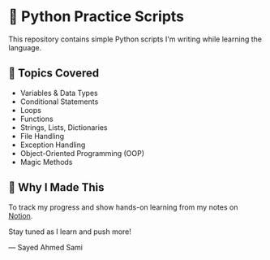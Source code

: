 # 🐍 Python Practice Scripts

This repository contains simple Python scripts I'm writing while learning the language.

## 🧠 Topics Covered

- Variables & Data Types
- Conditional Statements
- Loops
- Functions
- Strings, Lists, Dictionaries
- File Handling
- Exception Handling
- Object-Oriented Programming (OOP)
- Magic Methods
## 🚀 Why I Made This

To track my progress and show hands-on learning from my notes on [Notion](https://sepia-baboon-f0a.notion.site/Python-Alpha-Notes-21d740b8b3c380149247ca17a25be665).

Stay tuned as I learn and push more!

— Sayed Ahmed Sami
